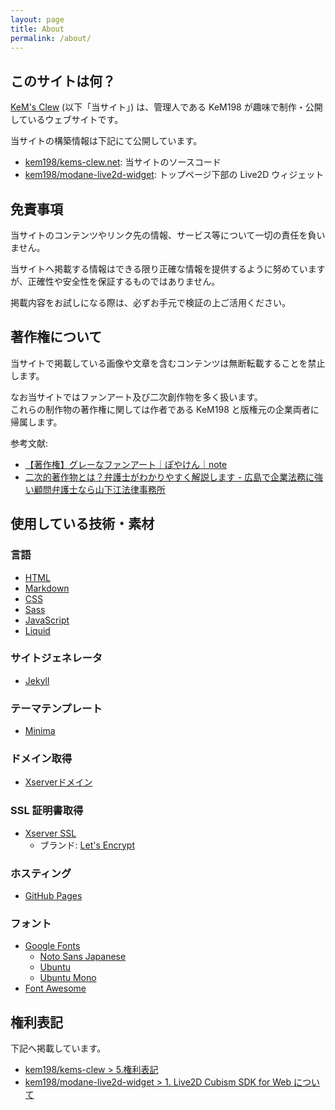 ```yaml
---
layout: page
title: About
permalink: /about/
---
```


## このサイトは何？

[KeM's Clew](https://clew.kem198.net/) (以下「当サイト」) は、管理人である KeM198 が趣味で制作・公開しているウェブサイトです。

当サイトの構築情報は下記にて公開しています。

- [kem198/kems-clew.net](https://github.com/kem198/kems-clew.net): 当サイトのソースコード
- [kem198/modane-live2d-widget](https://github.com/kem198/modane-live2d-widget): トップページ下部の Live2D ウィジェット

## 免責事項

当サイトのコンテンツやリンク先の情報、サービス等について一切の責任を負いません。

当サイトへ掲載する情報はできる限り正確な情報を提供するように努めていますが、正確性や安全性を保証するものではありません。

掲載内容をお試しになる際は、必ずお手元で検証の上ご活用ください。

## 著作権について

当サイトで掲載している画像や文章を含むコンテンツは無断転載することを禁止します。

なお当サイトではファンアート及び二次創作物を多く扱います。  
これらの制作物の著作権に関しては作者である KeM198 と版権元の企業両者に帰属します。

参考文献:

- [【著作権】グレーなファンアート｜ぽやけん｜note](https://note.com/free_yaken/n/nf593628cb8c4)
- [二次的著作物とは？弁護士がわかりやすく解説します - 広島で企業法務に強い顧問弁護士なら山下江法律事務所](https://hiroshima-kigyo.com/column/8178)

## 使用している技術・素材

### 言語

- [HTML](https://html.spec.whatwg.org/multipage/)
- [Markdown](https://daringfireball.net/projects/markdown/)
- [CSS](https://www.w3.org/Style/CSS/)
- [Sass](https://sass-lang.com/)
- [JavaScript](https://developer.mozilla.org/ja/docs/Web/JavaScript)
- [Liquid](https://shopify.github.io/liquid/)

### サイトジェネレータ

- [Jekyll](https://jekyllrb-ja.github.io/)

### テーマテンプレート

- [Minima](https://github.com/jekyll/minima)

### ドメイン取得

- [Xserverドメイン](https://www.xdomain.ne.jp/)

### SSL 証明書取得

- [Xserver SSL](https://ssl.xdomain.ne.jp/)
    - ブランド: [Let's Encrypt](https://letsencrypt.org/)

### ホスティング

- [GitHub Pages](https://docs.github.com/ja/pages/getting-started-with-github-pages/about-github-pages)

### フォント

- [Google Fonts](https://fonts.google.com/)
    - [Noto Sans Japanese](https://fonts.google.com/noto/specimen/Noto+Sans+JP?query=noto+sans)
    - [Ubuntu](https://fonts.google.com/specimen/Ubuntu?query=ubuntu&noto.query=ubuntu)
    - [Ubuntu Mono](https://fonts.google.com/specimen/Ubuntu+Mono?query=ubuntu&noto.query=ubuntu)
- [Font Awesome](https://fontawesome.com/)

## 権利表記

下記へ掲載しています。

- [kem198/kems-clew > 5.権利表記](https://github.com/kem198/kems-clew#5-%E6%A8%A9%E5%88%A9%E8%A1%A8%E8%A8%98)
- [kem198/modane-live2d-widget > 1. Live2D Cubism SDK for Web について](https://github.com/kem198/modane-live2d-widget?tab=readme-ov-file#1-live2d-cubism-sdk-for-web-%E3%81%AB%E3%81%A4%E3%81%84%E3%81%A6)
